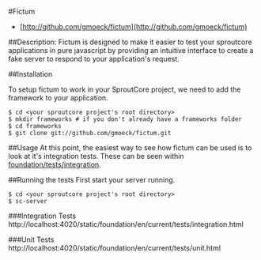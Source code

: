 #Fictum
- [http://github.com/gmoeck/fictum](http://github.com/gmoeck/fictum)


##Description:
Fictum is designed to make it easier to test your sproutcore applications in pure javascript by providing an intuitive interface to create a fake server to respond to your application's request. 

##Installation

To setup fictum to work in your SproutCore project, we need to add the framework to your application.

    $ cd <your sproutcore project's root directory>
    $ mkdir frameworks # if you don't already have a frameworks folder
    $ cd frameworks
    $ git clone git://github.com/gmoeck/fictum.git

##Usage
At this point, the easiest way to see how fictum can be used is to look at it's
integration tests. These can be seen within
[foundation/tests/integration](https://github.com/gmoeck/fictum/tree/master/frameworks/foundation/tests/integration).

##Running the tests
First start your server running.

    $ cd <your sproutcore project's root directory>
    $ sc-server

###Integration Tests
    http://localhost:4020/static/foundation/en/current/tests/integration.html

###Unit Tests
    http://localhost:4020/static/foundation/en/current/tests/unit.html


